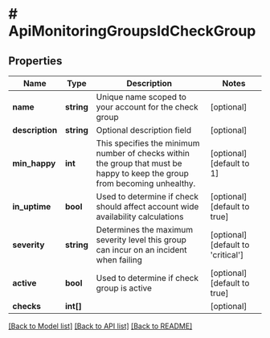 # # ApiMonitoringGroupsIdCheckGroup

## Properties

Name | Type | Description | Notes
------------ | ------------- | ------------- | -------------
**name** | **string** | Unique name scoped to your account for the check group | [optional]
**description** | **string** | Optional description field | [optional]
**min_happy** | **int** | This specifies the minimum number of checks within the group that must be happy to keep the group from becoming unhealthy. | [optional] [default to 1]
**in_uptime** | **bool** | Used to determine if check should affect account wide availability calculations | [optional] [default to true]
**severity** | **string** | Determines the maximum severity level this group can incur on an incident when failing | [optional] [default to 'critical']
**active** | **bool** | Used to determine if check group is active | [optional] [default to true]
**checks** | **int[]** |  | [optional]

[[Back to Model list]](../../README.md#models) [[Back to API list]](../../README.md#endpoints) [[Back to README]](../../README.md)
